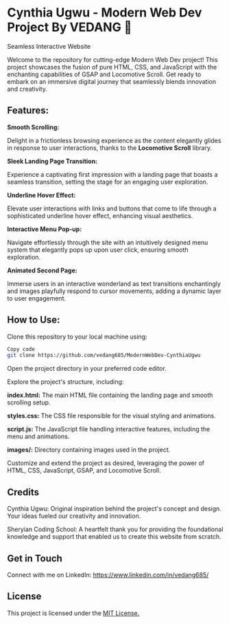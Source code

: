 # Cynthia Ugwu - Modern Web Dev Project By VEDANG 🚀

Seamless Interactive Website

Welcome to the repository for cutting-edge Modern Web Dev project! This project showcases the fusion of pure HTML, CSS, and JavaScript with the enchanting capabilities of GSAP and Locomotive Scroll. Get ready to embark on an immersive digital journey that seamlessly blends innovation and creativity.

## Features:
<B>Smooth Scrolling:</B> 

Delight in a frictionless browsing experience as the content elegantly glides in response to user interactions, thanks to the <B>Locomotive Scroll</B> library.

<B>Sleek Landing Page Transition:</B>

Experience a captivating first impression with a landing page that boasts a seamless transition, setting the stage for an engaging user exploration.

<B>Underline Hover Effect:</B> 

Elevate user interactions with links and buttons that come to life through a sophisticated underline hover effect, enhancing visual aesthetics.

<B>Interactive Menu Pop-up:</B>

Navigate effortlessly through the site with an intuitively designed menu system that elegantly pops up upon user click, ensuring smooth exploration.

<B>Animated Second Page:</B>

Immerse users in an interactive wonderland as text transitions enchantingly and images playfully respond to cursor movements, adding a dynamic layer to user engagement.

## How to Use:
Clone this repository to your local machine using:

```bash
Copy code
git clone https://github.com/vedang685/ModernWebDev-CynthiaUgwu
```
Open the project directory in your preferred code editor.

Explore the project's structure, including:


<B>index.html:</B> The main HTML file containing the landing page and smooth scrolling setup.


<B>styles.css:</B> The CSS file responsible for the visual styling and animations.


<B>script.js:</B> The JavaScript file handling interactive features, including the menu and animations.


<B>images/:</B> Directory containing images used in the project.


Customize and extend the project as desired, leveraging the power of HTML, CSS, JavaScript, GSAP, and Locomotive Scroll.

## Credits
Cynthia Ugwu: Original inspiration behind the project's concept and design. Your ideas fueled our creativity and innovation.

Sheryian Coding School: A heartfelt thank you for providing the foundational knowledge and support that enabled us to create this website from scratch.

## Get in Touch
Connect with me on LinkedIn: <a>https://www.linkedin.com/in/vedang685/</a>

## License
This project is licensed under the <U>MIT License<U>.
